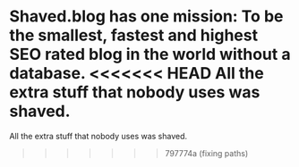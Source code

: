 Shaved.blog has one mission: To be the smallest, fastest and highest SEO rated blog in the world without a database.
<<<<<<< HEAD
All the extra stuff that nobody uses was shaved.
=======
All the extra stuff that nobody uses was shaved.
>>>>>>> 797774a (fixing paths)
